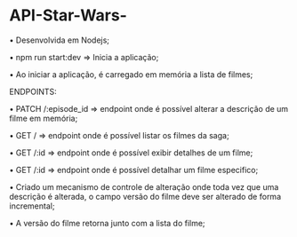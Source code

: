 # API-Star-Wars-
• Desenvolvida em Nodejs;

• npm run start:dev  => Inicia a aplicação;

•	Ao iniciar a aplicação, é carregado em memória a lista de filmes; 

ENDPOINTS:

•	PATCH /:episode_id  => endpoint onde é possível alterar a descrição de um filme em memória;

•	GET / => endpoint onde é possível listar os filmes da saga; 
	
• GET /:id	=> endpoint onde é possível exibir detalhes de um filme; 

• GET /:id => endpoint onde é possível detalhar um filme especifico;

•	Criado um mecanismo de controle de alteração onde toda vez que uma descrição é alterada, o campo versão do filme deve ser alterado de forma incremental;

•	A versão do filme retorna junto com a lista do filme;

